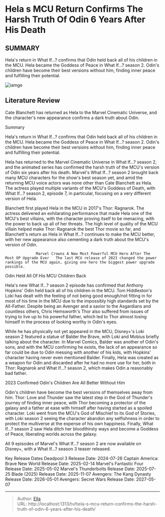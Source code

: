 # Hela s MCU Return Confirms The Harsh Truth Of Odin 6 Years After His Death


## SUMMARY 



  Hela&#39;s return in What If...? confirms that Odin held back all of his children in the MCU.   Hela became the Goddess of Peace in What If...? season 2.   Odin&#39;s children have become their best versions without him, finding inner peace and fulfilling their potential.  

![iamge](https://static1.srcdn.com/wordpress/wp-content/uploads/wm/2024/01/odin-and-hela-in-the-mcu.jpg)

## Literature Review
Cate Blanchett has returned as Hela to the Marvel Cinematic Universe, and the character&#39;s new appearance confirms a dark truth about Odin.






Summary

  Hela&#39;s return in What If...? confirms that Odin held back all of his children in the MCU.   Hela became the Goddess of Peace in What If...? season 2.   Odin&#39;s children have become their best versions without him, finding inner peace and fulfilling their potential.  







Hela has returned to the Marvel Cinematic Universe in What If...? season 2, and the animated series has confirmed the harsh truth of the MCU&#39;s version of Odin six years after his death. Marvel&#39;s What If...? season 2 brought back many MCU characters for the show&#39;s best season yet, and amid the returning MCU voice actors was none other than Cate Blanchett as Hela. The actress played multiple variants of the MCU&#39;s Goddess of Death, with What If...? season 2, episode 7, in particular, focusing on a very different version of Hela.

Blanchett first played Hela in the MCU in 2017&#39;s Thor: Ragnarok. The actress delivered an exhilarating performance that made Hela one of the MCU&#39;s best villains, with the character proving itself to be menacing, with the power to back up all of her threats. The high level of quality of the MCU villain helped make Thor: Ragnarok the best Thor movie so far, and Blanchett&#39;s return as Hela in What If...? continues to make the MCU better, with her new appearance also cementing a dark truth about the MCU&#39;s version of Odin.




                  Marvel Crowns A New Most Powerful MCU Hero After The Most OP Upgrade Ever   The last MCU release of 2023 changed the power rankings of the MCU again, giving one hero the biggest power upgrade possible.    


 Odin Held All Of His MCU Children Back 
          

Hela&#39;s new What If...? season 2 episode has confirmed that Anthony Hopkins&#39; Odin held back all of his children in the MCU. Tom Hiddleston&#39;s Loki has dealt with the feeling of not being good enough/not fitting in for most of his time in the MCU due to the impossibly high standards set by the All-Father. Despite being an Avenger and a savior to the Asgardians and countless others, Chris Hemsworth&#39;s Thor also suffered from issues of trying to live up to his powerful father, which led to Thor almost losing himself in the process of looking worthy in Odin&#39;s eyes.




While he has physically not yet appeared in the MCU, Disney&#43;&#39;s Loki season 2 featured a statue of Balder the Brave, with Loki and Mobius briefly talking about the character. In Marvel Comics, Balder was another of Odin&#39;s sons, and with the MCU confirming he exists, the lack of an appearance so far could be due to Odin messing with another of his kids, with Hopkins&#39; character having never even mentioned Balder. Finally, Hela was created as a weapon for Odin and discarded after he had no more use for her, both in Thor: Ragnarok and What If...? season 2, which makes Odin a reasonably bad father.



 2023 Confirmed Odin&#39;s Children Are All Better Without Him 
          

Odin&#39;s children have become the best versions of themselves away from him. Thor: Love and Thunder saw the latest step in the God of Thunder&#39;s journey of finding inner peace, with Thor becoming a protector of the galaxy and a father at ease with himself after having started as a spoiled character. Loki went from the MCU&#39;s God of Mischief to its God of Stories, with Loki season 2 seeing the character abandon any selfishness in order to protect the multiverse at the expense of his own happiness. Finally, What If...? season 2 saw Hela ditch her bloodthirsty ways and become a Goddess of Peace, liberating worlds across the galaxy.






All 9 episodes of Marvel&#39;s What If...? season 2 are now available on Disney&#43;, with a What If...? season 3 teaser released.




  Key Release Dates              Deadpool 3 Release Date: 2024-07-26                    Captain America: Brave New World Release Date: 2025-02-14                   Marvel&#39;s Fantastic Four Release Date: 2025-05-02                   Marvel&#39;s Thunderbolts Release Date: 2025-07-25                   Blade (2025) Release Date: 2025-11-07                   Avengers: The Kang Dynasty  Release Date: 2026-05-01                    Avengers: Secret Wars Release Date: 2027-05-07      

---

> Author: [Ella](https://instagram.hk.cn/)  
> URL: http://localhost:1313/tv/hela-s-mcu-return-confirms-the-harsh-truth-of-odin-6-years-after-his-death/  

